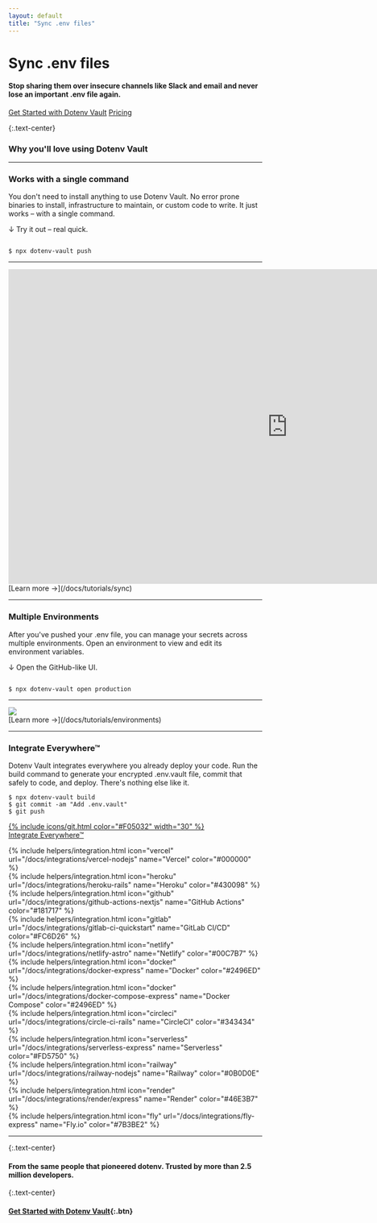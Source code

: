 ```yaml
---
layout: default
title: "Sync .env files"
---
```


<div class="hero">
  <h1>Sync .env files</h1>

  <div>
    <h4 class="font-weight-normal">Stop sharing them over insecure channels like Slack and email and never lose an important .env file again.</h4>
    <p><a class="btn mr-05" href="/signup">Get Started with Dotenv Vault</a> <a href="/pricing">Pricing</a></p>
  </div>
</div>

<article markdown="1">

{:.text-center}
### Why you'll love using Dotenv Vault

---

### Works with a single command

You don't need to install anything to use Dotenv Vault. No error prone binaries to install, infrastructure to maintain, or custom code to write. It just works – with a single command. 

↓ Try it out – real quick.
```

$ npx dotenv-vault push

```

---

<div class="rounded video border border-success bg-dark">
  <iframe width="1108" height="625" src="https://www.youtube.com/embed/z-lBjxfhWeY" title="1 Minute Overview" frameborder="0" allow="accelerometer; autoplay; clipboard-write; encrypted-media; gyroscope; picture-in-picture" allowfullscreen></iframe>
</div>
[Learn more &rarr;](/docs/tutorials/sync)

---

### Multiple Environments

After you've pushed your .env file, you can manage your secrets across multiple environments. Open an environment to view and edit its environment variables.

↓ Open the GitHub-like UI.
```

$ npx dotenv-vault open production

```

---

<div>
  <img src="https://res.cloudinary.com/dotenv-org/image/upload/c_scale,w_900/v1659628722/Screen_Shot_2022-08-04_at_8.53.16_AM_pukxin.png">
</div>
[Learn more &rarr;](/docs/tutorials/environments)

---

### Integrate Everywhere™

Dotenv Vault integrates everywhere you already deploy your code. Run the build command to generate your encrypted .env.vault file, commit that safely to code, and deploy. There's nothing else like it.

```
$ npx dotenv-vault build
$ git commit -am "Add .env.vault"
$ git push
```

<p class="text-center w-100">
  <a href="/docs/tutorials/integrations">
    {% include icons/git.html color="#F05032" width="30" %}
    <br/>
    Integrate Everywhere™
  </a>
</p>

<div class="integrations-grid">
  <div>
    {% include helpers/integration.html icon="vercel" url="/docs/integrations/vercel-nodejs" name="Vercel" color="#000000" %}
  </div>
  <div>
    {% include helpers/integration.html icon="heroku" url="/docs/integrations/heroku-rails" name="Heroku" color="#430098" %}
  </div>
  <div>
    {% include helpers/integration.html icon="github" url="/docs/integrations/github-actions-nextjs" name="GitHub Actions" color="#181717" %}
  </div>
  <div>
    {% include helpers/integration.html icon="gitlab" url="/docs/integrations/gitlab-ci-quickstart" name="GitLab CI/CD" color="#FC6D26" %}
  </div>
  <div>
    {% include helpers/integration.html icon="netlify" url="/docs/integrations/netlify-astro" name="Netlify" color="#00C7B7" %}
  </div>
  <div>
    {% include helpers/integration.html icon="docker" url="/docs/integrations/docker-express" name="Docker" color="#2496ED" %}
  </div>
  <div>
    {% include helpers/integration.html icon="docker" url="/docs/integrations/docker-compose-express" name="Docker Compose" color="#2496ED" %}
  </div>
  <div>
    {% include helpers/integration.html icon="circleci" url="/docs/integrations/circle-ci-rails" name="CircleCI" color="#343434" %}
  </div>
  <div>
    {% include helpers/integration.html icon="serverless" url="/docs/integrations/serverless-express" name="Serverless" color="#FD5750" %}
  </div>
  <div>
    {% include helpers/integration.html icon="railway" url="/docs/integrations/railway-nodejs" name="Railway" color="#0B0D0E" %}
  </div>
  <div>
    {% include helpers/integration.html icon="render" url="/docs/integrations/render/express" name="Render" color="#46E3B7" %}
  </div>
  <div>
    {% include helpers/integration.html icon="fly" url="/docs/integrations/fly-express" name="Fly.io" color="#7B3BE2" %}
  </div>
</div>

---

{:.text-center}
#### From the same people that pioneered dotenv. Trusted by more than 2.5 million developers.

{:.text-center}
#### [Get Started with Dotenv Vault](/signup){:.btn}

</article>
